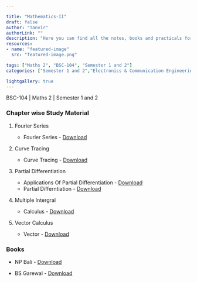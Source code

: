 ```yaml
---

title: "Mathematics-II"
draft: false
author: "Tanvir"
authorLink: ""
description: "Here you can find all the notes, books and practicals for the subject."
resources:
- name: "featured-image"
  src: "featured-image.png"

tags: ["Maths 2", "BSC-104", "Semester 1 and 2"]
categories: ["Semester 1 and 2","Electronics & Communication Engineering", "Computer Science & Engineering", "Information Technology", "Civil Engineering", "Electrical Engineering","Mechanical Engineering"]

lightgallery: true
---
```

BSC-104 | Maths 2 | Semester 1 and 2

<!--more-->

### Chapter wise Study Material

1. Fourier Series
    - Fourier Series - [Download](https://github.com/gndecnotes/Notes/raw/main/Semester%201%20and%202/Chemistry%20Group/Maths/1%20Fourier%20Series/Fourier%20Series.pdf)

1. Curve Tracing
    - Curve Tracing - [Download](https://github.com/gndecnotes/Notes/raw/main/Semester%201%20and%202/Chemistry%20Group/Maths/2%20Curve%20Tracing/Curve%20Tracing.pdf)

1. Partial Differentiation
    - Applications Of Partial Differentiation - [Download](https://github.com/gndecnotes/Notes/raw/main/Semester%201%20and%202/Chemistry%20Group/Maths/3%20Partial%20Differentiation/Applications%C2%A0Of%C2%A0Partial%C2%A0Differentiation%C2%A0.pdf)
    - Partial Differntiation - [Download](https://github.com/gndecnotes/Notes/raw/main/Semester%201%20and%202/Chemistry%20Group/Maths/3%20Partial%20Differentiation/Partial%20Differntiation.pdf)

1. Multiple Intergral
    - Calculus - [Download](https://github.com/gndecnotes/Notes/raw/main/Semester%201%20and%202/Chemistry%20Group/Maths/4%20Multiple%20Intergral/Calculus.pdf)

1. Vector Calculus
    - Vector - [Download](https://github.com/gndecnotes/Notes/raw/main/Semester%201%20and%202/Chemistry%20Group/Maths/5%20Vector%20Calculus/vector%20calculus_pdf.pdf)


### Books

- NP Bali - [Download](https://drive.google.com/file/d/1e4ZvK0htsMOpoWcN3xEPAtB1iizR16lO/view?usp=sharing)

- BS Garewal - [Download](https://drive.google.com/file/d/19pIcK3PCU32ap9bk_oqQ1AL0fKE4iiCX/view?usp=sharing)

